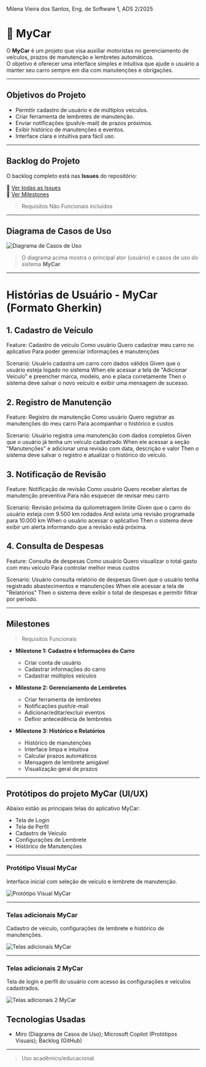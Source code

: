 Milena Vieira dos Santos, Eng. de Software 1, ADS 2/2025

# 🚗 MyCar

O **MyCar** é um projeto que visa auxiliar motoristas no gerenciamento de veículos, prazos de manutenção e lembretes automáticos.  
O objetivo é oferecer uma interface simples e intuitiva que ajude o usuário a manter seu carro sempre em dia com manutenções e obrigações.

---

## Objetivos do Projeto
- Permitir cadastro de usuário e de múltiplos veículos.
- Criar ferramenta de lembretes de manutenção.
- Enviar notificações (push/e-mail) de prazos próximos.
- Exibir histórico de manutenções e eventos.
- Interface clara e intuitiva para fácil uso.

---

## Backlog do Projeto
O backlog completo está nas **Issues** do repositório:

🔗 [Ver todas as Issues](../../issues)  
🔗 [Ver Milestones](../../milestones)
> Requisitos Não Funcionais incluídos
---

## Diagrama de Casos de Uso

![Diagrama de Casos de Uso](Use%20Case%20Diagram%20(1).jpg)


> O diagrama acima mostra o principal ator (usuário) e casos de uso do sistema **MyCar**.

---

# Histórias de Usuário - MyCar (Formato Gherkin)

## 1. Cadastro de Veículo
Feature: Cadastro de veículo
  Como usuário
  Quero cadastrar meu carro no aplicativo
  Para poder gerenciar informações e manutenções

  Scenario: Usuário cadastra um carro com dados válidos
    Given que o usuário esteja logado no sistema
    When ele acessar a tela de "Adicionar Veículo" e preencher marca, modelo, ano e placa corretamente
    Then o sistema deve salvar o novo veículo e exibir uma mensagem de sucesso.

 ## 2. Registro de Manutenção
 Feature: Registro de manutenção
  Como usuário
  Quero registrar as manutenções do meu carro
  Para acompanhar o histórico e custos

  Scenario: Usuário registra uma manutenção com dados completos
    Given que o usuário já tenha um veículo cadastrado
    When ele acessar a seção "Manutenções" e adicionar uma revisão com data, descrição e valor
    Then o sistema deve salvar o registro e atualizar o histórico do veículo.

 ## 3. Notificação de Revisão
 Feature: Notificação de revisão
  Como usuário
  Quero receber alertas de manutenção preventiva
  Para não esquecer de revisar meu carro

  Scenario: Revisão próxima da quilometragem limite
    Given que o carro do usuário esteja com 9.500 km rodados
    And exista uma revisão programada para 10.000 km
    When o usuário acessar o aplicativo
    Then o sistema deve exibir um alerta informando que a revisão está próxima.

 ## 4. Consulta de Despesas
 Feature: Consulta de despesas
  Como usuário
  Quero visualizar o total gasto com meu veículo
  Para controlar melhor meus custos

  Scenario: Usuário consulta relatório de despesas
    Given que o usuário tenha registrado abastecimentos e manutenções
    When ele acessar a tela de "Relatórios"
    Then o sistema deve exibir o total de despesas e permitir filtrar por período.

---

## Milestones
> Requisitos Funcionais
- **Milestone 1: Cadastro e Informações do Carro**  
  - Criar conta de usuário  
  - Cadastrar informações do carro  
  - Cadastrar múltiplos veículos  

- **Milestone 2: Gerenciamento de Lembretes**  
  - Criar ferramenta de lembretes  
  - Notificações push/e-mail  
  - Adicionar/editar/excluir eventos  
  - Definir antecedência de lembretes  

- **Milestone 3: Histórico e Relatórios**  
  - Histórico de manutenções  
  - Interface limpa e intuitiva  
  - Calcular prazos automáticos  
  - Mensagem de lembrete amigável  
  - Visualização geral de prazos

---

## Protótipos do projeto MyCar (UI/UX)
Abaixo estão as principais telas do aplicativo MyCar:

- Tela de Login
- Tela de Perfil
- Cadastro de Veículo
- Configurações de Lembrete
- Histórico de Manutenções

---

### Protótipo Visual MyCar  
Interface inicial com seleção de veículo e lembrete de manutenção.

![Protótipo Visual MyCar](Protótipo%20Visual%20MyCar.jpg)

---

### Telas adicionais MyCar  
Cadastro de veículo, configurações de lembrete e histórico de manutenções.

![Telas adicionais MyCar](Telas%20adicionais%20MyCar.jpg)

---

### Telas adicionais 2 MyCar  
Tela de login e perfil do usuário com acesso às configurações e veículos cadastrados.

![Telas adicionais 2 MyCar](Telas%20adicionais%202%20MyCar.jpg)

## Tecnologias Usadas
- Miro (Diagrama de Casos de Uso); Microsoft Copilot (Protótipos Visuais); Backlog (GitHub)

---

> Uso acadêmico/educacional.  


